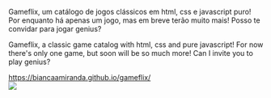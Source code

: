 <p>Gameflix, um catálogo de jogos clássicos em html, css e javascript puro! Por enquanto há apenas um jogo, mas em breve terão muito mais! Posso te convidar para jogar genius?</p>
<p>Gameflix, a classic game catalog with html, css and pure javascript! For now there's only one game, but soon will be so much more! Can I invite you to play genius?</p>
<a href='https://biancaamiranda.github.io/gameflix/'>https://biancaamiranda.github.io/gameflix/</a>
<br>
<img src='https://github.com/BiancaAMiranda/gameflix/assets/78173189/b18e150c-5797-453c-a591-e4cf116d34dd'>
